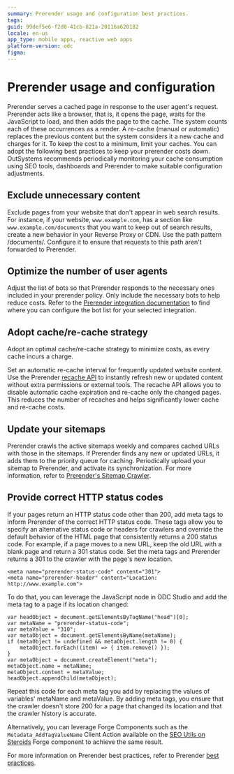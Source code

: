 ```yaml
---
summary: Prerender usage and configuration best practices. 
tags: 
guid: 99def5e6-f2d0-41cb-821a-20116a620182
locale: en-us
app_type: mobile apps, reactive web apps
platform-version: odc
figma: 
---
```


# Prerender usage and configuration

Prerender serves a cached page in response to the user agent's request. Prerender acts like a browser, that is, it opens the page, waits for the JavaScript to load, and then adds the page to the cache. The system counts each of these occurrences as a render. A re-cache (manual or automatic) replaces the previous content but the system considers it a new cache and charges for it. To keep the cost to a minimum, limit your caches. You can adopt the following best practices to keep your prerender costs down. OutSystems recommends periodically monitoring your cache consumption using SEO tools, dashboards and Prerender to make suitable configuration adjustments.

## Exclude unnecessary content

Exclude pages from your website that don't appear in web search results. For instance, if your website, `www.example.com`, has a section like `www.example.com/documents` that you want to keep out of search results, create a new behavior in your Reverse Proxy or CDN. Use the path pattern /documents/. Configure it to ensure that requests to this path aren't forwarded to Prerender.

## Optimize the number of user agents

Adjust the list of bots so that Prerender responds to the necessary ones included in your prerender policy. Only include the necessary bots to help reduce costs. Refer to the [Prerender integration documentation](https://docs.prerender.io/docs/what-integrations-are-already-out-there) to find where you can configure the bot list for your selected integration.

## Adopt cache/re-cache strategy

Adopt an optimal cache/re-cache strategy to minimize costs, as every cache incurs a charge.

Set an automatic re-cache interval for frequently updated website content. Use the Prerender [recache API](https://docs.prerender.io/docs/6-api) to instantly refresh new or updated content without extra permissions or external tools. The recache API allows you to disable automatic cache expiration and re-cache only the changed pages. This reduces the number of recaches and helps significantly lower cache and re-cache costs.

## Update your sitemaps

Prerender crawls the active sitemaps weekly and compares cached URLs with those in the sitemaps. If Prerender finds any new or updated URLs, it adds them to the priority queue for caching. Periodically upload your sitemap to Prerender, and activate its synchronization. For more information, refer to [Prerender's Sitemap Crawler](https://docs.prerender.io/docs/sitemap).

## Provide correct HTTP status codes

If your pages return an HTTP status code other than 200, add meta tags to inform Prerender of the correct HTTP status code. These tags allow you to specify an alternative status code or headers for crawlers and override the default behavior of the HTML page that consistently returns a 200 status code. For example, if a page moves to a new URL, keep the old URL with a blank page and return a 301 status code. Set the meta tags and Prerender returns a 301 to the crawler with the page's new location.

```
<meta name="prerender-status-code" content="301">
<meta name="prerender-header" content="Location: http://www.example.com">
```

To do that, you can leverage the JavaScript node in ODC Studio and add the meta tag to a page if its location changed:

```
var headObject = document.getElementsByTagName("head")[0];
var metaName = "prerender-status-code";
var metaValue = "310";
var metaObject = document.getElementsByName(metaName);
if (metaObject != undefined && metaObject.length != 0) {
    metaObject.forEach((item) => { item.remove() });
}
var metaObject = document.createElement("meta");
metaObject.name = metaName;
metaObject.content = metaValue;
headObject.appendChild(metaObject);
```

Repeat this code for each meta tag you add by replacing the values of variables' metaName and metaValue. By adding meta tags, you ensure that the crawler doesn't store 200 for a page that changed its location and that the crawler history is accurate.

Alternatively, you can leverage Forge Components such as the `Metadata_AddTagValueName` Client Action available on the [SEO Utils on Steroids](https://www.outsystems.com/forge/component-overview/18898/seo-utils-on-steroids-odc) Forge component to achieve the same result.

For more information on Prerender best practices, refer to Prerender [best practices](https://docs.prerender.io/docs/11-best-practices).
